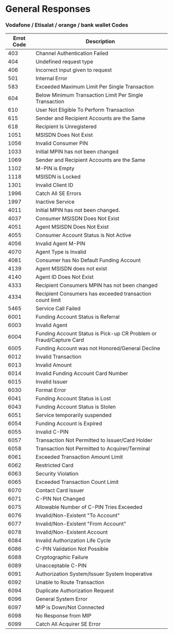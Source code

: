 # General Responses


### Vodafone / Etisalat / orange / bank wallet Codes

   | Errot Code | Description                                                |
   |----------  |----------                                                  |
   | 403        | Channel Authentication Failed
   | 404        | Undefined request type
   | 406        | Incorrect input given to request
   | 501        | Internal Error
   | 583        | Exceeded Maximum Limit Per Single Transaction
   | 604        | Below Minimum Transaction Limit Per Single Transaction
   | 610        | User Not Eligible To Perform Transaction
   | 615        | Sender and Recipient Accounts are the Same
   | 618        | Recipient Is Unregistered
   | 1051       | MSISDN Does Not Exist
   | 1056       | Invalid Consumer PIN
   | 1033       | Initial MPIN has not been changed
   | 1069       | Sender and Recipient Accounts are the Same
   | 1102       | M-PIN is Empty
   | 1118       | MSISDN is Locked
   | 1301       | Invalid Client ID
   | 1996       | Catch All SE Errors
   | 1997       | Inactive Service
   | 4011       | Initial MPIN has not been changed.
   | 4037       | Consumer MSISDN Does Not Exist
   | 4051       | Agent MSISDN Does Not Exist
   | 4055       | Consumer Account Status is Not Active
   | 4056       | Invalid Agent M-PIN
   | 4070       | Agent Type is Invalid
   | 4081       | Consumer has No Default Funding Account
   | 4139       | Agent MSISDN does not exist
   | 4140       | Agent ID Does Not Exist
   | 4333       | Recipient Consumers MPIN has not been changed
   | 4334       | Recipient Consumers has exceeded transaction count limit
   | 5465       | Service Call Failed
   | 6001       | Funding Account Status is Referral
   | 6003       | Invalid Agent
   | 6004       | Funding Account Status is Pick-up CR Problem or Fraud/Capture Card
   | 6005       | Funding Account was not Honored/General Decline
   | 6012       | Invalid Transaction
   | 6013       | Invalid Amount
   | 6014       | Invalid Funding Account Card Number
   | 6015       | Invalid Issuer
   | 6030       | Format Error
   | 6041       | Funding Account Status is Lost
   | 6043       | Funding Account Status is Stolen
   | 6051       | Service temporarily suspended
   | 6054       | Funding Account is Expired
   | 6055       | Invalid C-PIN
   | 6057       | Transaction Not Permitted to Issuer/Card Holder
   | 6058       | Transaction Not Permitted to Acquirer/Terminal
   | 6061       | Exceeded Transaction Amount Limit
   | 6062       | Restricted Card
   | 6063       | Security Violation
   | 6065       | Exceeded Transaction Count Limit
   | 6070       | Contact Card Issuer
   | 6071       | C-PIN Not Changed
   | 6075       | Allowable Number of C-PIN Tries Exceeded
   | 6076       | Invalid/Non-Existent "To Account"
   | 6077       | Invalid/Non-Existent "From Account"
   | 6078       | Invalid/Non-Existent Account
   | 6084       | Invalid Authorization Life Cycle
   | 6086       | C-PIN Validation Not Possible
   | 6088       | Cryptographic Failure
   | 6089       | Unacceptable C-PIN
   | 6091       | Authorization System/Issuer System Inoperative
   | 6092       | Unable to Route Transaction
   | 6094       | Duplicate Authorization Request
   | 6096       | General System Error
   | 6097       | MIP is Down/Not Connected
   | 6098       | No Response from MIP
   | 6099       | Catch All Acquirer SE Error


[//]: # (### Etisalat Cash Codes)

[//]: # ()
[//]: # (   | Errot Code | Description                       )

[//]: # (   |----------  |----------                        )

[//]: # (   | 0          | Successful transaction)

[//]: # (   | 90002      | Invalid disbursement request)

[//]: # (   | 90003      | Invalid or missing parameters)

[//]: # (   | 90007      | Invalid or missing parameters)

[//]: # (   | 90005      | Service is down)

[//]: # (   | 90006      | Service is down)

[//]: # (   | 90093      | Service temporarily suspended)

[//]: # (   | 90040      | عزيزي العميل أنت غير مشترك في خدمة اتصالات كاش، للاشتراك برجاء زيارة أقرب فرع من فروع اتصالات بالخط والرقم القومي للمزيد من المعلومات اتصل ب-778 )
